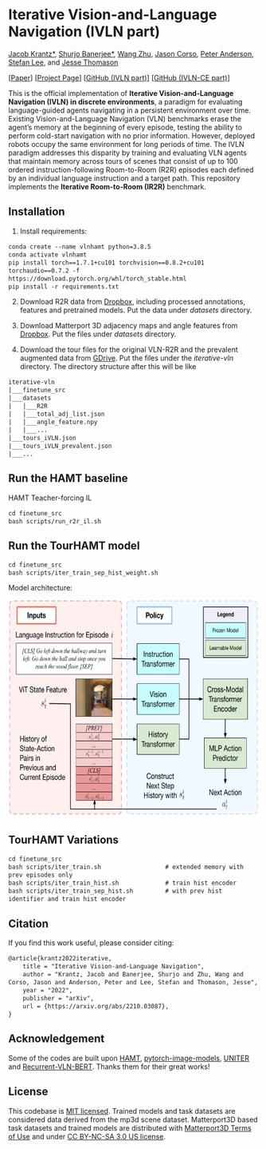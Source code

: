 # Iterative Vision-and-Language Navigation (IVLN part)

[Jacob Krantz*](https://jacobkrantz.github.io), [Shurjo Banerjee*](https://shurjobanerjee.github.io), [Wang Zhu](https://billzhu.me), [Jason Corso](https://web.eecs.umich.edu/~jjcorso), [Peter Anderson](https://panderson.me), [Stefan Lee](http://web.engr.oregonstate.edu/~leestef), and [Jesse Thomason](https://jessethomason.com)

[[Paper](https://arxiv.org/abs/2210.03087)] [[Project Page](https://jacobkrantz.github.io/ivln)] [[GitHub (IVLN part)](https://github.com/Bill1235813/IVLN)] [[GitHub (IVLN-CE part)](https://github.com/jacobkrantz/IVLN-CE)]

This is the official implementation of **Iterative Vision-and-Language Navigation (IVLN) in discrete environments**, 
a paradigm for evaluating language-guided agents navigating in a persistent environment over time. 
Existing Vision-and-Language Navigation (VLN) benchmarks erase the agent’s memory at the beginning of every episode, 
testing the ability to perform cold-start navigation with no prior information. 
However, deployed robots occupy the same environment for long periods of time. 
The IVLN paradigm addresses this disparity by training and evaluating VLN agents that maintain memory across tours of scenes that consist of up to 100 ordered instruction-following Room-to-Room (R2R) episodes each defined by an individual language instruction and a target path. 
This repository implements the **Iterative Room-to-Room (IR2R)** benchmark.

## Installation

1. Install requirements:
```setup
conda create --name vlnhamt python=3.8.5
conda activate vlnhamt
pip install torch==1.7.1+cu101 torchvision==0.8.2+cu101 torchaudio==0.7.2 -f https://download.pytorch.org/whl/torch_stable.html
pip install -r requirements.txt
```
2. Download R2R data from [Dropbox](https://www.dropbox.com/sh/3a5j03u286px604/AABNp887W7_Fhgv13gUt4wzda?dl=0), including processed annotations, features and pretrained models. Put the data under *datasets* directory.

3. Download Matterport 3D adjacency maps and angle features from [Dropbox](https://www.dropbox.com/sh/1jibefgj956rjbp/AAAx-ATXwrPk6NlLKFUW6DFsa?dl=0). Put the files under *datasets* directory. 
4. Download the tour files for the original VLN-R2R and the prevalent augmented data from [GDrive](https://drive.google.com/drive/folders/13dRwcSYPlogzBK_CoN4jj2VkG8T0iE-T?usp=sharing). Put the files under the *iterative-vln* directory. The directory structure after this will be like
```directory
iterative-vln
|___finetune_src
|___datasets
|   |___R2R
|   |___total_adj_list.json
|   |___angle_feature.npy
|   |___...
|___tours_iVLN.json
|___tours_iVLN_prevalent.json
|___...
```


## Run the HAMT baseline
HAMT Teacher-forcing IL
```baseline
cd finetune_src
bash scripts/run_r2r_il.sh
```


## Run the TourHAMT model

```tour_hamt
cd finetune_src
bash scripts/iter_train_sep_hist_weight.sh
```

Model architecture:

<p align="center">
  <img width="640" height="437" src="./files/Model-THAMT.png" alt="IVLN">
</p>

## TourHAMT Variations

```var_tour_hamt
cd finetune_src
bash scripts/iter_train.sh                  # extended memory with prev episodes only
bash scripts/iter_train_hist.sh             # train hist encoder
bash scripts/iter_train_sep_hist.sh         # with prev hist identifier and train hist encoder
```

## Citation
If you find this work useful, please consider citing:
```
@article{krantz2022iterative,
    title = "Iterative Vision-and-Language Navigation",
    author = "Krantz, Jacob and Banerjee, Shurjo and Zhu, Wang and Corso, Jason and Anderson, Peter and Lee, Stefan and Thomason, Jesse",
    year = "2022",
    publisher = "arXiv",
    url = {https://arxiv.org/abs/2210.03087},
}
```

## Acknowledgement
Some of the codes are built upon [HAMT](https://github.com/cshizhe/VLN-HAMT), [pytorch-image-models](https://github.com/rwightman/pytorch-image-models), [UNITER](https://github.com/ChenRocks/UNITER) and [Recurrent-VLN-BERT](https://github.com/YicongHong/Recurrent-VLN-BERT).
Thanks them for their great works!

## License
This codebase is [MIT licensed](LICENSE). Trained models and task datasets are considered data derived from the mp3d scene dataset. Matterport3D based task datasets and trained models are distributed with [Matterport3D Terms of Use](http://kaldir.vc.in.tum.de/matterport/MP_TOS.pdf) and under [CC BY-NC-SA 3.0 US license](https://creativecommons.org/licenses/by-nc-sa/3.0/us/).
